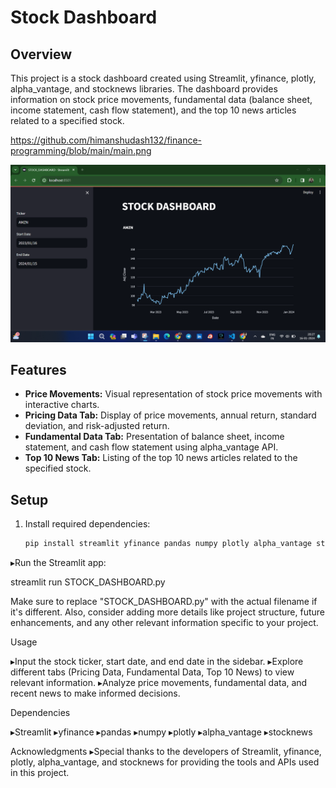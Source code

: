 # Stock Dashboard

## Overview

This project is a stock dashboard created using Streamlit, yfinance, plotly, alpha_vantage, and stocknews libraries.
The dashboard provides information on stock price movements, fundamental data (balance sheet, income statement, cash flow statement),
and the top 10 news articles related to a specified stock.

https://github.com/himanshudash132/finance-programming/blob/main/main.png

![Screenshot](https://github.com/himanshudash132/finance-programming/blob/main/main.png)


## Features

- **Price Movements:** Visual representation of stock price movements with interactive charts.
- **Pricing Data Tab:** Display of price movements, annual return, standard deviation, and risk-adjusted return.
- **Fundamental Data Tab:** Presentation of balance sheet, income statement, and cash flow statement using alpha_vantage API.
- **Top 10 News Tab:** Listing of the top 10 news articles related to the specified stock.

## Setup

1. Install required dependencies:

   ```bash
   pip install streamlit yfinance pandas numpy plotly alpha_vantage stocknews


▸Run the Streamlit app:

streamlit run STOCK_DASHBOARD.py

Make sure to replace "STOCK_DASHBOARD.py" with the actual filename if it's different.
Also, consider adding more details like project structure, future enhancements,
and any other relevant information specific to your project.

Usage

▸Input the stock ticker, start date, and end date in the sidebar.
▸Explore different tabs (Pricing Data, Fundamental Data, Top 10 News) to view relevant information.
▸Analyze price movements, fundamental data, and recent news to make informed decisions.

Dependencies

▸Streamlit
▸yfinance
▸pandas
▸numpy
▸plotly
▸alpha_vantage
▸stocknews

Acknowledgments
▸Special thanks to the developers of Streamlit, yfinance, plotly, alpha_vantage, and stocknews for providing the tools and APIs used in this project.




   

